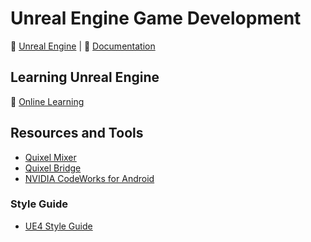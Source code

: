# Unreal Engine Game Development

:link: [Unreal Engine](https://www.unrealengine.com/) | :book: [Documentation](https://docs.unrealengine.com/en-US/index.html)

## Learning Unreal Engine
  
:beginner: [Online Learning](https://www.unrealengine.com/en-US/onlinelearning-courses)

## Resources and Tools

- [Quixel Mixer](https://quixel.com/mixer)
- [Quixel Bridge](https://quixel.com/bridge)
- [NVIDIA CodeWorks for Android](https://developer.nvidia.com/codeworks-android)

### Style Guide

- [UE4 Style Guide](https://github.com/Allar/ue4-style-guide)

